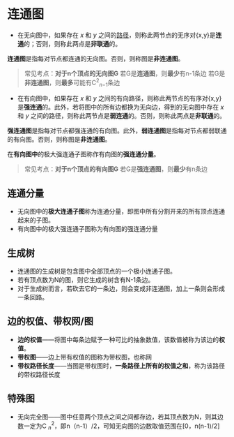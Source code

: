 


# 连通图

- 在无向图中，如果存在 _x_ 和 _y_ 之间的[路径](https://zh.wikipedia.org/wiki/%E9%81%93%E8%B7%AF_(%E5%9B%BE%E8%AE%BA) "道路 (图论)")，则称此两节点的无序对{x,y}是**连通**的；否则，则称此两点是**非联通**的。

**连通图**是指每对节点都连通的无向图。否则，则称图是**非连通图**。

>常见考点：**对于n个顶点的无向图G**
若G是**连通图**，则**最少**有n-1条边
若G是**非连通图**，则**最多**可能有C$^2$$_n$$_-$$_1$条边

- 在有向图中，如果存在 _x_ 和 _y_ 之间的有向路径，则称此两节点的有序对{x,y}是**强连通**的。此外，若将图中的所有边都换为无向边，得到的无向图中存在 _x_ 和 _y_ 之间的路径，则称此两节点是**弱连通**的。否则，则称此两点是**非联通**的。

**强连通图**是指每对节点都强连通的有向图。此外，**弱连通图**是指每对节点都弱联通的有向图。否则，则称图是**非连通图**。

在**有向图中**的极大强连通子图称作有向图的**强连通分量**。

>常见考点：**对于n个顶点的有向图G**
若G是**强连通图**，则**最少**有n条边


## 连通分量

- 无向图中的**极大连通子图**称为连通分量，即图中所有分割开来的所有顶点连通起来的子图。
- 有向图中的极大强连通子图称为有向图的强连通分量

## 生成树

- 连通图的生成树是包含图中全部顶点的一个极小连通子图。
- 若有顶点数为N的图，则它生成的树含有N-1条边。
- 对于生成树而言，若砍去它的一条边，则会变成非连通图，加上一条则会形成一条回路。

## 边的权值、带权网/图
- **边的权值**——将图中每条边赋予一种可比的抽象数值，该数值被称为该边的**权值**。
- **带权图**——边上带有权值的图称为带权图，也称网
- **带权路径长度**——当图是带权图时，**一条路径上所有的权值之和**，称为该路径的带权路径长度


## 特殊图
- 无向完全图——图中任意两个顶点之间之间都存边，若其顶点数为N，则其边数一定为C $_n$$^2$，即n（n-1）/2，可知无向图的边数取值范围在[0，n(n-1)/2]
<!--stackedit_data:
eyJoaXN0b3J5IjpbLTIxNDI0MDQ2NTJdfQ==
-->